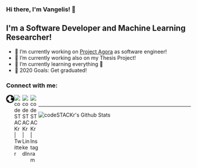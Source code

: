### Hi there, I'm Vangelis! 👋

## I'm a Software Developer and Machine Learning Researcher!
- 🔭 I’m currently working on [Project Agora][pa] as software engineer!
- 👯 I’m currently working also on my Thesis Project!
- 🌱 I’m currently learning everything 🤣
- 🥅 2020 Goals: Get graduated!

### Connect with me:

[<img align="left" alt="codeSTACKr.com" width="22px" src="https://raw.githubusercontent.com/iconic/open-iconic/master/svg/globe.svg" />][website]
[<img align="left" alt="codeSTACKr | Twitter" width="22px" src="https://cdn.jsdelivr.net/npm/simple-icons@v3/icons/twitter.svg" />][twitter]
[<img align="left" alt="codeSTACKr | LinkedIn" width="22px" src="https://cdn.jsdelivr.net/npm/simple-icons@v3/icons/linkedin.svg" />][linkedin]
[<img align="left" alt="codeSTACKr | Instagram" width="22px" src="https://cdn.jsdelivr.net/npm/simple-icons@v3/icons/instagram.svg" />][instagram]

<br />

---

<img align="left" alt="codeSTACKr's Github Stats" src="https://github-readme-stats.vercel.app/api?username=baggelisp&show_icons=true&hide_border=true" />

[website]: https://baggelisp.github.io/
[pa]: https://projectagora.com/
[twitter]: https://twitter.com/baggelas
[instagram]: https://www.instagram.com/baggelis_sp/
[linkedin]: https://www.linkedin.com/in/vangelis-spathonis-a16b80146/
